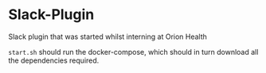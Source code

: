 # Slack-Plugin
Slack plugin that was started whilst interning at Orion Health

`start.sh` should run the docker-compose, which should in turn download all the dependencies required.
